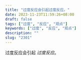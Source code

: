 ```yaml
---
title: "过度反应会引起过度反应。"
date: 2023-11-23T11:59:26+08:00
draft: false
tags: ["过度", "反应", "观点"]
keywords: ["过度", "反应", "观点"]
description: ""
slug: "2301"
---
```


过度反应会引起 *过度反应*。